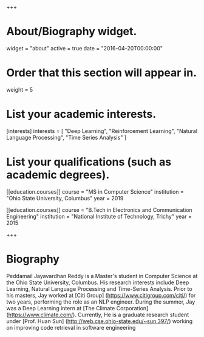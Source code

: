 +++
# About/Biography widget.
widget = "about"
active = true
date = "2016-04-20T00:00:00"

# Order that this section will appear in.
weight = 5

# List your academic interests.
[interests]
  interests = [
    "Deep Learning",
    "Reinforcement Learning",
    "Natural Language Processing",
    "Time Series Analysis"
  ]

# List your qualifications (such as academic degrees).
[[education.courses]]
  course = "MS in Computer Science"
  institution = "Ohio State University, Columbus"
  year = 2019

[[education.courses]]
  course = "B.Tech in Electronics and Communication Engineering"
  institution = "National Institute of Technology, Trichy"
  year = 2015
 
+++

# Biography

Peddamail Jayavardhan Reddy is a Master's student in Computer Science at the Ohio State University, Columbus. His research interests include Deep Learning, Natural Language Processing and Time-Series Analysis. Prior to his masters, Jay worked at [Citi Group] (https://www.citigroup.com/citi/) for two years, performing the role as an NLP engineer. During the summer, Jay was a Deep Learning intern at [The Climate Corporation] (https://www.climate.com/). Currently, He is a graduate research student under [Prof. Huan Sun] (http://web.cse.ohio-state.edu/~sun.397/) working on improving code retrieval in software engineering
